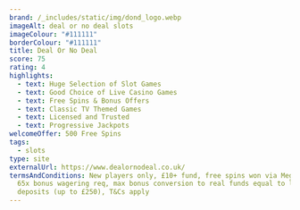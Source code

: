 ```yaml
---
brand: /_includes/static/img/dond_logo.webp
imageAlt: deal or no deal slots
imageColour: "#111111"
borderColour: "#111111"
title: Deal Or No Deal
score: 75
rating: 4
highlights:
  - text: Huge Selection of Slot Games
  - text: Good Choice of Live Casino Games
  - text: Free Spins & Bonus Offers
  - text: Classic TV Themed Games
  - text: Licensed and Trusted
  - text: Progressive Jackpots
welcomeOffer: 500 Free Spins
tags:
  - slots
type: site
externalUrl: https://www.dealornodeal.co.uk/
termsAndConditions: New players only, £10+ fund, free spins won via Mega Reel,
  65x bonus wagering req, max bonus conversion to real funds equal to lifetime
  deposits (up to £250), T&Cs apply
---
```

